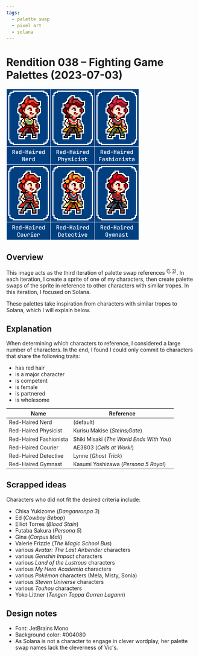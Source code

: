 ```yaml
---
tags:
  - palette swap
  - pixel art
  - solana
---
```


# Rendition 038 – Fighting Game Palettes (2023-07-03)

<img src="assets/2023-07-03_image-075.png">

## Overview

This image acts as the third iteration of palette swap references <sup>([1](../2022-h2/2022-10-12_rendition-025_fighting-game-palettes.md), [2](../2023-q1/2023-02-12_rendition-030_fighting-game-palettes.md))</sup>. In each iteration, I create a sprite of one of my characters, then create palette swaps of the sprite in reference to other characters with similar tropes. In this iteration, I focused on Solana.

These palettes take inspiration from characters with similar tropes to Solana, which I will explain below.

## Explanation

When determining which characters to reference, I considered a large number of characters. In the end, I found I could only commit to characters that share the following traits:

- has red hair
- is a major character
- is competent
- is female
- is partnered
- is wholesome

| Name                   | Reference                                |
| ---------------------- | ---------------------------------------- |
| Red-Haired Nerd        | (default)                                |
| Red-Haired Physicist   | Kurisu Makise (_Steins;Gate_)            |
| Red-Haired Fashionista | Shiki Misaki (_The World Ends With You_) |
| Red-Haired Courier     | AE3803 (_Cells at Work!_)                |
| Red-Haired Detective   | Lynne (_Ghost Trick_)                    |
| Red-Haired Gymnast     | Kasumi Yoshizawa (_Persona 5 Royal_)     |

## Scrapped ideas

Characters who did not fit the desired criteria include:

- Chisa Yukizome (_Danganronpa 3_)
- Ed (_Cowboy Bebop_)
- Elliot Torres (_Blood Stain_)
- Futaba Sakura (_Persona 5_)
- Gina (_Corpus Mali_)
- Valerie Frizzle (_The Magic School Bus_)
- various _Avatar: The Last Airbender_ characters
- various _Genshin Impact_ characters
- various _Land of the Lustrous_ characters
- various _My Hero Academia_ characters
- various _Pokémon_ characters (Mela, Misty, Sonia)
- various _Steven Universe_ characters
- various _Touhou_ characters
- Yoko Littner (_Tengen Toppa Gurren Lagann_)

## Design notes

- Font: JetBrains Mono
- Background color: #004080
- As Solana is not a character to engage in clever wordplay, her palette swap names lack the cleverness of Vic's.

<!--
- AE3803: X In Vain?
- Astrolotl: Shooting Star?
- Kasumi Yoshizawa: X Personified
- Kurisu Makise: Schrödinger's X?
- Lynne: Chicken?
- Shiki Misaki: Threaded Mode
- Yoko Littner: Spiral Agent?
-->
